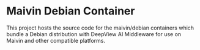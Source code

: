 # Maivin Debian Container

This project hosts the source code for the maivin/debian containers which bundle
a Debian distribution with DeepView AI Middleware for use on Maivin and other
compatible platforms.

